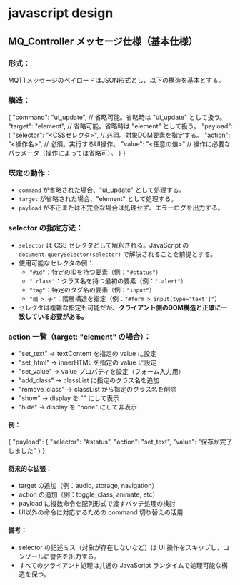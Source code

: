 # javascript design 


## MQ_Controller メッセージ仕様（基本仕様）

### 形式：
  MQTTメッセージのペイロードはJSON形式とし、以下の構造を基本とする。

### 構造：
{
  "command": "ui_update",        // 省略可能。省略時は "ui_update" として扱う。
  "target": "element",          // 省略可能。省略時は "element" として扱う。
  "payload": {
    "selector": "<CSSセレクタ>", // 必須。対象DOM要素を指定する。
    "action": "<操作名>",         // 必須。実行するUI操作。
    "value": "<任意の値>"         // 操作に必要なパラメータ（操作によっては省略可）。
  }
}

### 既定の動作：
- `command` が省略された場合、"ui_update" として処理する。
- `target` が省略された場合、"element" として処理する。
- `payload` が不正または不完全な場合は処理せず、エラーログを出力する。

### selector の指定方法：
- `selector` は CSS セレクタとして解釈される。JavaScript の `document.querySelector(selector)` で解決されることを前提とする。
- 使用可能なセレクタの例：
  - `"#id"`：特定のIDを持つ要素（例：`"#status"`）
  - `".class"`：クラス名を持つ最初の要素（例：`".alert"`）
  - `"tag"`：特定のタグ名の要素（例：`"input"`）
  - `"親 > 子"`：階層構造を指定（例：`"#form > input[type='text']"`）
- セレクタは複雑な指定も可能だが、**クライアント側のDOM構造と正確に一致している必要がある。**

### action 一覧（target: "element" の場合）：
- "set_text"      → textContent を指定の value に設定
- "set_html"      → innerHTML を指定の value に設定
- "set_value"     → value プロパティを設定（フォーム入力用）
- "add_class"     → classList に指定のクラス名を追加
- "remove_class"  → classList から指定のクラス名を削除
- "show"          → display を "" にして表示
- "hide"          → display を "none" にして非表示

#### 例：
{
  "payload": {
    "selector": "#status",
    "action": "set_text",
    "value": "保存が完了しました"
  }
}

#### 将来的な拡張：
- target の追加（例：audio, storage, navigation）
- action の追加（例：toggle_class, animate, etc）
- payload に複数命令を配列形式で渡すバッチ処理の検討
- UI以外の命令に対応するための command 切り替えの活用

#### 備考：
- selector の記述ミス（対象が存在しないなど）は UI 操作をスキップし、コンソールに警告を出力する。
- すべてのクライアント処理は共通の JavaScript ランタイムで処理可能な構造を保つ。
